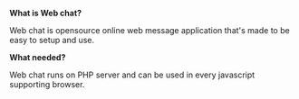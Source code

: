 **What is Web chat?**

Web chat is opensource online web message application that's made to be easy to setup and use.

**What needed?**

Web chat runs on PHP server and can be used in every javascript supporting browser.
